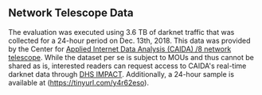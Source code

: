 ## Network Telescope Data

The evaluation was executed using 3.6 TB of darknet traffic that was collected for a 24-hour period on Dec. 13th, 2018. This data was provided by the Center for [Applied Internet Data Analysis (CAIDA) /8 network telescope](https://www.caida.org/projects/network_telescope/). While the dataset per se is subject to MOUs and thus cannot be shared as is, interested readers can request access to CAIDA's real-time darknet data through [DHS IMPACT](https://impactcybertrust.org/).
Additionally, a 24-hour sample is available at (https://tinyurl.com/y4r62eso).